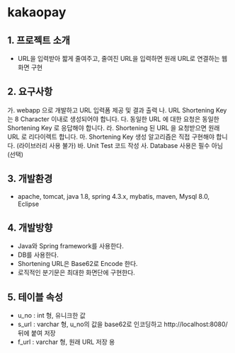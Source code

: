 # kakaopay

## 1. 프로젝트 소개
  - URL을 입력받아 짧게 줄여주고, 줄여진 URL을 입력하면 원래 URL로 연결하는 웹화면 구현
  
## 2. 요구사항
  가. webapp 으로 개발하고 URL 입력폼 제공 및 결과 출력
  나. URL Shortening Key 는 8 Character 이내로 생성되어야 합니다.
  다. 동일한 URL 에 대한 요청은 동일한 Shortening Key 로 응답해야 합니다.
  라. Shortening 된 URL 을 요청받으면 원래 URL 로 리다이렉트 합니다.
  마. Shortening Key 생성 알고리즘은 직접 구현해야 합니다. (라이브러리 사용 불가)
  바. Unit Test 코드 작성
  사. Database 사용은 필수 아님 (선택)
  
## 3. 개발환경
  - apache, tomcat, java 1.8, spring 4.3.x, mybatis, maven, Mysql 8.0, Eclipse
  
## 4. 개발방향
  - Java와 Spring framework를 사용한다.  
  - DB를 사용한다.   
  - Shortening URL은 Base62로 Encode 한다.  
  - 로직적인 분기문은 최대한 화면단에 구현한다.
  
## 5. 테이블 속성
  - u_no : int 형, 유니크한 값  
  - s_url : varchar 형, u_no의 값을 base62로 인코딩하고 http://localhost:8080/ 뒤에 붙여 저장  
  - f_url : varchar 형, 원래 URL 저장 용